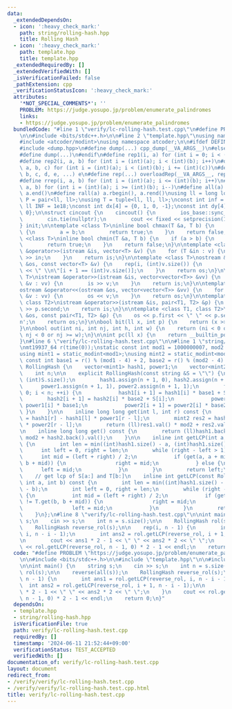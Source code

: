 ```yaml
---
data:
  _extendedDependsOn:
  - icon: ':heavy_check_mark:'
    path: string/rolling-hash.hpp
    title: Rolling Hash
  - icon: ':heavy_check_mark:'
    path: template.hpp
    title: template.hpp
  _extendedRequiredBy: []
  _extendedVerifiedWith: []
  _isVerificationFailed: false
  _pathExtension: cpp
  _verificationStatusIcon: ':heavy_check_mark:'
  attributes:
    '*NOT_SPECIAL_COMMENTS*': ''
    PROBLEM: https://judge.yosupo.jp/problem/enumerate_palindromes
    links:
    - https://judge.yosupo.jp/problem/enumerate_palindromes
  bundledCode: "#line 1 \"verify/lc-rolling-hash.test.cpp\"\n#define PROBLEM \"https://judge.yosupo.jp/problem/enumerate_palindromes\"\
    \n\n#include <bits/stdc++.h>\n\n#line 2 \"template.hpp\"\nusing namespace std;\n\
    #include <atcoder/modint>\nusing namespace atcoder;\n\n#ifdef DEFINED_ONLY_IN_LOCAL\n\
    #include <dump.hpp>\n#define dump(...) cpp_dump(__VA_ARGS__)\n#else\n#undef dump\n\
    #define dump(...)\n#endif\n#define rep1(i, a) for (int i = 0; i < (int)(a); i++)\n\
    #define rep2(i, a, b) for (int i = (int)(a); i < (int)(b); i++)\n#define rep3(i,\
    \ a, b, c) for (int i = (int)(a); i < (int)(b); i += (int)(c))\n#define overloadRep(a,\
    \ b, c, d, e, ...) e\n#define rep(...) overloadRep(__VA_ARGS__, rep3, rep2, rep1)(__VA_ARGS__)\n\
    #define rrep(i, a, b) for (int i = (int)(a); i <= (int)(b); i++)\n#define drep(i,\
    \ a, b) for (int i = (int)(a); i >= (int)(b); i--)\n#define all(a) a.begin(),\
    \ a.end()\n#define rall(a) a.rbegin(), a.rend()\nusing ll = long long;\nusing\
    \ P = pair<ll, ll>;\nusing T = tuple<ll, ll, ll>;\nconst int inf = 1e9;\nconst\
    \ ll INF = 1e18;\nconst int dx[4] = {0, 1, 0, -1};\nconst int dy[4] = {1, 0, -1,\
    \ 0};\n\nstruct cincout {\n    cincout() {\n        ios_base::sync_with_stdio(false);\n\
    \        cin.tie(nullptr);\n        cout << fixed << setprecision(15);\n    }\n\
    } init;\n\ntemplate <class T>\ninline bool chmax(T &a, T b) {\n    if (a < b)\
    \ {\n        a = b;\n        return true;\n    }\n    return false;\n}\n\ntemplate\
    \ <class T>\ninline bool chmin(T &a, T b) {\n    if (a > b) {\n        a = b;\n\
    \        return true;\n    }\n    return false;\n}\n\ntemplate <class T>\nistream\
    \ &operator>>(istream &is, vector<T> &v) {\n    for (T &in : v) {\n        is\
    \ >> in;\n    }\n    return is;\n}\n\ntemplate <class T>\nostream &operator<<(ostream\
    \ &os, const vector<T> &v) {\n    rep(i, (int)v.size()) {\n        os << v[i]\
    \ << \" \\n\"[i + 1 == (int)v.size()];\n    }\n    return os;\n}\n\ntemplate <class\
    \ T>\nistream &operator>>(istream &is, vector<vector<T>> &vv) {\n    for (vector<T>\
    \ &v : vv) {\n        is >> v;\n    }\n    return is;\n}\n\ntemplate <class T>\n\
    ostream &operator<<(ostream &os, vector<vector<T>> &vv) {\n    for (vector<T>\
    \ &v : vv) {\n        os << v;\n    }\n    return os;\n}\n\ntemplate <class T1,\
    \ class T2>\nistream &operator>>(istream &is, pair<T1, T2> &p) {\n    is >> p.first\
    \ >> p.second;\n    return is;\n}\n\ntemplate <class T1, class T2>\nostream &operator<<(ostream\
    \ &os, const pair<T1, T2> &p) {\n    os << p.first << \" \" << p.second << '\\\
    n';\n    return os;\n}\n\nbool bit(ll x, int p) {\n    return (x >> p) & 1;\n\
    }\n\nbool out(int ni, int nj, int h, int w) {\n    return (ni < 0 or ni >= h or\
    \ nj < 0 or nj >= w);\n}\n\nint pc(ll x) {\n    return __builtin_popcountll(x);\n\
    }\n#line 6 \"verify/lc-rolling-hash.test.cpp\"\n\n#line 1 \"string/rolling-hash.hpp\"\
    \nmt19937_64 r(time(0));\nstatic const int mod1 = 1000000007, mod2 = 1000000009;\n\
    using mint1 = static_modint<mod1>;\nusing mint2 = static_modint<mod2>;\nstatic\
    \ const int base1 = r() % (mod1 - 4) + 2, base2 = r() % (mod2 - 4) + 2;\n\nstruct\
    \ RollingHash {\n    vector<mint1> hash1, power1;\n    vector<mint2> hash2, power2;\n\
    \    int n;\n\n    explicit RollingHash(const string &S = \"\") {\n        n =\
    \ (int)S.size();\n        hash1.assign(n + 1, 0), hash2.assign(n + 1, 0);\n  \
    \      power1.assign(n + 1, 1), power2.assign(n + 1, 1);\n        for (int i =\
    \ 0; i < n; ++i) {\n            hash1[i + 1] = hash1[i] * base1 + S[i];\n    \
    \        hash2[i + 1] = hash2[i] * base2 + S[i];\n            power1[i + 1] =\
    \ power1[i] * base1;\n            power2[i + 1] = power2[i] * base2;\n       \
    \ }\n    }\n\n    inline long long get(int l, int r) const {\n        mint1 res1\
    \ = hash1[r] - hash1[l] * power1[r - l];\n        mint2 res2 = hash2[r] - hash2[l]\
    \ * power2[r - l];\n        return (ll)res1.val() * mod2 + res2.val();\n    }\n\
    \n    inline long long get() const {\n        return (ll)hash1.back().val() *\
    \ mod2 + hash2.back().val();\n    }\n\n    inline int getLCP(int a, int b) const\
    \ {\n        int len = min((int)hash1.size() - a, (int)hash1.size() - b);\n  \
    \      int left = 0, right = len;\n        while (right - left > 1) {\n      \
    \      int mid = (left + right) / 2;\n            if (get(a, a + mid) != get(b,\
    \ b + mid)) {\n                right = mid;\n            } else {\n          \
    \      left = mid;\n            }\n        }\n        return left;\n    }\n\n\
    \    // get lcp of S[a:] and T[b:]\n    inline int getLCP(const RollingHash &T,\
    \ int a, int b) const {\n        int len = min((int)hash1.size() - a, (int)hash1.size()\
    \ - b);\n        int left = 0, right = len;\n        while (right - left > 1)\
    \ {\n            int mid = (left + right) / 2;\n            if (get(a, a + mid)\
    \ != T.get(b, b + mid)) {\n                right = mid;\n            } else {\n\
    \                left = mid;\n            }\n        }\n        return left;\n\
    \    }\n};\n#line 8 \"verify/lc-rolling-hash.test.cpp\"\n\nint main() {\n    string\
    \ s;\n    cin >> s;\n    int n = s.size();\n\n    RollingHash rol(s);\n\n    reverse(all(s));\n\
    \    RollingHash reverse_rol(s);\n\n    rep(i, n - 1) {\n        int ans1 = rol.getLCP(reverse_rol,\
    \ i, n - i - 1);\n        int ans2 = rol.getLCP(reverse_rol, i + 1, n - i - 1);\n\
    \n        cout << ans1 * 2 - 1 << \" \" << ans2 * 2 << \" \";\n    }\n    cout\
    \ << rol.getLCP(reverse_rol, n - 1, 0) * 2 - 1 << endl;\n    return 0;\n}\n"
  code: "#define PROBLEM \"https://judge.yosupo.jp/problem/enumerate_palindromes\"\
    \n\n#include <bits/stdc++.h>\n\n#include \"template.hpp\"\n\n#include \"string/rolling-hash.hpp\"\
    \n\nint main() {\n    string s;\n    cin >> s;\n    int n = s.size();\n\n    RollingHash\
    \ rol(s);\n\n    reverse(all(s));\n    RollingHash reverse_rol(s);\n\n    rep(i,\
    \ n - 1) {\n        int ans1 = rol.getLCP(reverse_rol, i, n - i - 1);\n      \
    \  int ans2 = rol.getLCP(reverse_rol, i + 1, n - i - 1);\n\n        cout << ans1\
    \ * 2 - 1 << \" \" << ans2 * 2 << \" \";\n    }\n    cout << rol.getLCP(reverse_rol,\
    \ n - 1, 0) * 2 - 1 << endl;\n    return 0;\n}"
  dependsOn:
  - template.hpp
  - string/rolling-hash.hpp
  isVerificationFile: true
  path: verify/lc-rolling-hash.test.cpp
  requiredBy: []
  timestamp: '2024-06-11 21:52:44+09:00'
  verificationStatus: TEST_ACCEPTED
  verifiedWith: []
documentation_of: verify/lc-rolling-hash.test.cpp
layout: document
redirect_from:
- /verify/verify/lc-rolling-hash.test.cpp
- /verify/verify/lc-rolling-hash.test.cpp.html
title: verify/lc-rolling-hash.test.cpp
---
```

